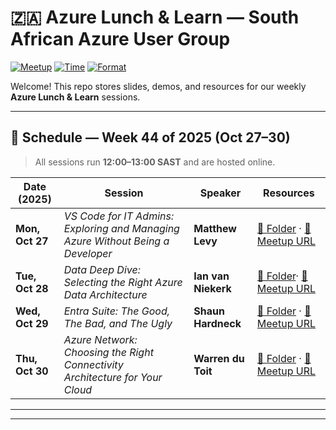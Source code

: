 # 🇿🇦 Azure Lunch & Learn — South African Azure User Group

[![Meetup](https://img.shields.io/badge/Meetup-Azure%20User%20Group%20South%20Africa-red?logo=meetup)](https://www.meetup.com/azure-user-group-southafrica/)
[![Time](https://img.shields.io/badge/Time-12:00%E2%80%9313:00%20SAST-blue)](#schedule)
[![Format](https://img.shields.io/badge/Format-Online-lightgrey)](#schedule)

Welcome! This repo stores slides, demos, and resources for our weekly **Azure Lunch & Learn** sessions.

---

## 🔔 Schedule — Week 44 of 2025 (Oct 27–30)

> All sessions run **12:00–13:00 SAST** and are hosted online.

| Date (2025) | Session | Speaker | Resources |
|---|---|---|---|
| **Mon, Oct 27** | *VS Code for IT Admins: Exploring and Managing Azure Without Being a Developer* | **Matthew Levy** | [📂 Folder](https://github.com/nicolasblank/AZMGZA/tree/main/2025/August/Teams%20Meeting_%20VS%20Code%20for%20IT%20Admins_%20Exploring%20and%20Managing%20Azure%20Without%20Being%20a%20Developer)  · [🔗 Meetup URL](https://www.meetup.com/azure-user-group-southafrica/events/311438333/) |
| **Tue, Oct 28** | *Data Deep Dive: Selecting the Right Azure Data Architecture* | **Ian van Niekerk** | [📂 Folder](https://github.com/nicolasblank/AZMGZA/tree/main/2025/August)· [🔗 Meetup URL](https://www.meetup.com/azure-user-group-southafrica/events/311438208/)|
| **Wed, Oct 29** | *Entra Suite: The Good, The Bad, and The Ugly* | **Shaun Hardneck** | [📂 Folder](./2025/2025-10-29-entra-suite-good-bad-ugly/)  · [🔗 Meetup URL](https://www.meetup.com/azure-user-group-southafrica/events/311440337/)|
| **Thu, Oct 30** | *Azure Network: Choosing the Right Connectivity Architecture for Your Cloud* | **Warren du Toit** | [📂 Folder](./2025/2025-10-30-azure-network-connectivity/) · [🔗 Meetup URL](https://www.meetup.com/azure-user-group-southafrica/events/311522258/)|

---


---
